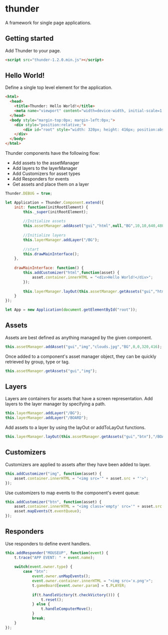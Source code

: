 # thunder
A framework for single page applications.

## Getting started

Add Thunder to your page.

```html
<script src="thunder-1.2.0.min.js"></script>
```

## Hello World!

Define a single top level element for the application.

```html
<html>
  <head>
    <title>Thunder: Hello World!</title>
    <meta name="viewport" content="width=device-width, initial-scale=1.0, maximum-scale=1.0">  
  </head>
  <body style="margin-top:0px; margin-left:0px;">
  	<div style="position:relative;">
    	<div id="root" style="width: 320px; height: 416px; position:absolute; top:0px, left:0px; background-color:#CCCCCC"></div>
    </div>    
  </body>
</html>
```

Thunder components have the following flow:
* Add assets to the assetManager
* Add layers to the layerManager
* Add Customizers for asset types
* Add Responders for events
* Get assets and place them on a layer

```js
Thunder.DEBUG = true;

let Application = Thunder.Component.extend({			
	init: function(initRootElement) {
		this._super(initRootElement);
			
		//Initialize assets
		this.assetManager.addAsset("gui","html",null,"BG",10,10,640,480);
		
		//Initialize layers
		this.layerManager.addLayer("/BG");
				
		//start
		this.drawMainInterface();
	},
	
	drawMainInterface: function() {
		this.addCustomizer("html",function(asset) {
			asset.container.innerHTML = "<div>Hello World!</div>";
		});
		
		this.layerManager.layOut(this.assetManager.getAssets("gui","html"),"/BG");
	}
});

let App = new Application(document.getElementById("root"));
```

## Assets

Assets are best defined as anything managed by the given component. 

```js
this.assetManager.addAsset("gui","img","clouds.jpg","BG",0,0,320,416);
```

Once added to a component's asset manager object, they can be quickly retrieved by group, type or tag.

```js
this.assetManager.getAssets("gui","img");
```

## Layers

Layers are containers for assets that have a screen representation. Add layers to the layer manager by specifying a path.

```js
this.layerManager.addLayer("/BG");
this.layerManager.addLayer("/BOARD");
```

Add assets to a layer by using the layOut or addToLayOut functions.

```js
this.layerManager.layOut(this.assetManager.getAssets("gui","btn"),"/BOARD");
```

## Customizers

Customizers are applied to assets after they have been added to layer.

```js
this.addCustomizer("img", function(asset) {
	asset.container.innerHTML = "<img src='" + asset.src + "'>";
});
```

Use customizers to map events to the component's event queue:

```js
this.addCustomizer("btn", function(asset) {
	asset.container.innerHTML = "<img class='empty' src='" + asset.src + "' style='cursor:hand;cursor:pointer'>";
	asset.mapEvents(t.eventQueue);
});
```

## Responders

Use responders to define event handlers. 

```js
this.addResponder("MOUSEUP", function(event) {
	t.trace("APP EVENT: " + event.name);	
	
	switch(event.owner.type) {
		case "btn":
			event.owner.unMapEvents();
			event.owner.container.innerHTML = "<img src='x.png'>";
			t.gameBoard[event.owner.param] = t.PLAYER;
			
			if(t.handleVictory(t.checkVictory())) {
				t.reset(); 
			} else {
				t.handleComputerMove();
			}
			break;
	}
});
```